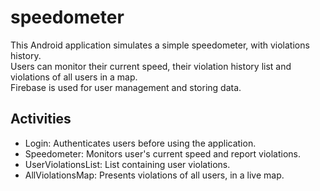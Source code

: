 # speedometer
This Android application simulates a simple speedometer, with violations history.
<br>
Users can monitor their current speed, their violation history list and violations of all users in a map.
<br>
Firebase is used for user management and storing data.
## Activities
- Login: Authenticates users before using the application.
- Speedometer: Monitors user's current speed and report violations.
- UserViolationsList: List containing user violations.
- AllViolationsMap: Presents violations of all users, in a live map.

